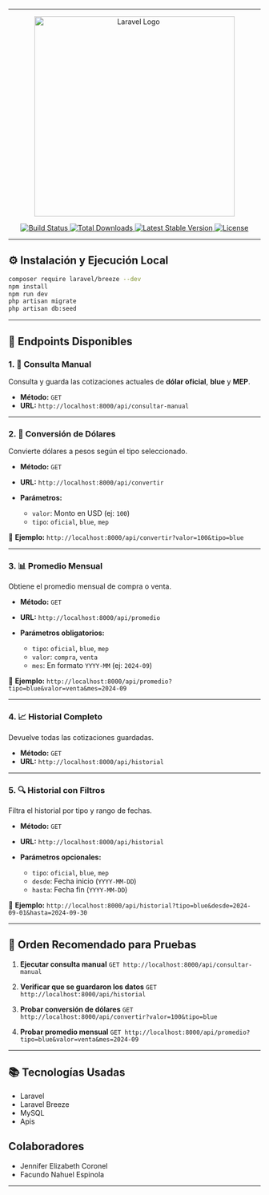 
---

<p align="center">
  <a href="https://laravel.com" target="_blank">
    <img src="https://raw.githubusercontent.com/laravel/art/master/logo-lockup/5%20SVG/2%20CMYK/1%20Full%20Color/laravel-logolockup-cmyk-red.svg" width="400" alt="Laravel Logo">
  </a>
</p>

<p align="center">
  <a href="https://github.com/laravel/framework/actions">
    <img src="https://github.com/laravel/framework/workflows/tests/badge.svg" alt="Build Status">
  </a>
  <a href="https://packagist.org/packages/laravel/framework">
    <img src="https://img.shields.io/packagist/dt/laravel/framework" alt="Total Downloads">
  </a>
  <a href="https://packagist.org/packages/laravel/framework">
    <img src="https://img.shields.io/packagist/v/laravel/framework" alt="Latest Stable Version">
  </a>
  <a href="https://packagist.org/packages/laravel/framework">
    <img src="https://img.shields.io/packagist/l/laravel/framework" alt="License">
  </a>
</p>

---

## ⚙️ Instalación y Ejecución Local

```bash
composer require laravel/breeze --dev
npm install
npm run dev
php artisan migrate
php artisan db:seed
```

---

## 📌 Endpoints Disponibles

### 1. 🔧 Consulta Manual

Consulta y guarda las cotizaciones actuales de **dólar oficial**, **blue** y **MEP**.

* **Método:** `GET`
* **URL:** `http://localhost:8000/api/consultar-manual`

---

### 2. 💱 Conversión de Dólares

Convierte dólares a pesos según el tipo seleccionado.

* **Método:** `GET`
* **URL:** `http://localhost:8000/api/convertir`
* **Parámetros:**

  * `valor`: Monto en USD (ej: `100`)
  * `tipo`: `oficial`, `blue`, `mep`

📌 **Ejemplo:**
`http://localhost:8000/api/convertir?valor=100&tipo=blue`

---

### 3. 📊 Promedio Mensual

Obtiene el promedio mensual de compra o venta.

* **Método:** `GET`
* **URL:** `http://localhost:8000/api/promedio`
* **Parámetros obligatorios:**

  * `tipo`: `oficial`, `blue`, `mep`
  * `valor`: `compra`, `venta`
  * `mes`: En formato `YYYY-MM` (ej: `2024-09`)

📌 **Ejemplo:**
`http://localhost:8000/api/promedio?tipo=blue&valor=venta&mes=2024-09`

---

### 4. 📈 Historial Completo

Devuelve todas las cotizaciones guardadas.

* **Método:** `GET`
* **URL:** `http://localhost:8000/api/historial`

---

### 5. 🔍 Historial con Filtros

Filtra el historial por tipo y rango de fechas.

* **Método:** `GET`
* **URL:** `http://localhost:8000/api/historial`
* **Parámetros opcionales:**

  * `tipo`: `oficial`, `blue`, `mep`
  * `desde`: Fecha inicio (`YYYY-MM-DD`)
  * `hasta`: Fecha fin (`YYYY-MM-DD`)

📌 **Ejemplo:**
`http://localhost:8000/api/historial?tipo=blue&desde=2024-09-01&hasta=2024-09-30`

---

## 🧪 Orden Recomendado para Pruebas

1. **Ejecutar consulta manual**
   `GET http://localhost:8000/api/consultar-manual`

2. **Verificar que se guardaron los datos**
   `GET http://localhost:8000/api/historial`

3. **Probar conversión de dólares**
   `GET http://localhost:8000/api/convertir?valor=100&tipo=blue`

4. **Probar promedio mensual**
   `GET http://localhost:8000/api/promedio?tipo=blue&valor=venta&mes=2024-09`

---

## 📚 Tecnologías Usadas

* Laravel
* Laravel Breeze
* MySQL
* Apis

## Colaboradores
* Jennifer Elizabeth Coronel 
* Facundo Nahuel Espinola
---
